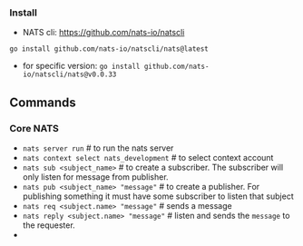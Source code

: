 ### Install
* NATS cli: https://github.com/nats-io/natscli


`go install github.com/nats-io/natscli/nats@latest` <br>
* for specific version: `go install github.com/nats-io/natscli/nats@v0.0.33`

## Commands
### Core NATS
* `nats server run` # to run the nats server
* `nats context select nats_development` # to select context account
* `nats sub <subject_name>` # to create a subscriber. The subscriber will only listen for message from publisher.
* `nats pub <subject_name> "message"` # to create a publisher. For publishing something it must have some subscriber to listen that subject
* `nats req <subject.name> "message"` # sends a message
* `nats reply <subject.name> "message"` # listen and sends the `message` to the requester.
* 
